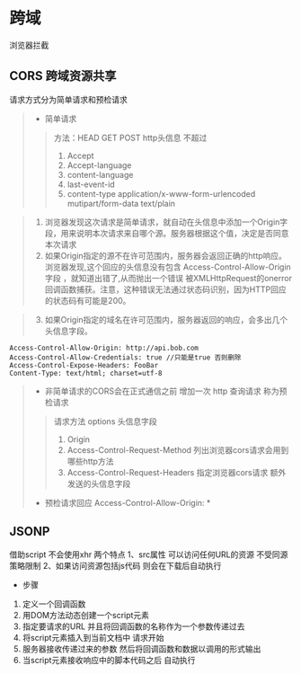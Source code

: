 # 跨域 

浏览器拦截   
## CORS  跨域资源共享   
请求方式分为简单请求和预检请求
> + 简单请求
>> 方法：HEAD GET POST 
>> http头信息 不超过  
>> 1. Accept 
>> 2. Accept-language 
>> 3. content-language 
>> 4. last-event-id
>> 5. content-type application/x-www-form-urlencoded  mutipart/form-data text/plain 

> 1. 浏览器发现这次请求是简单请求，就自动在头信息中添加一个Origin字段，用来说明本次请求来自哪个源。服务器根据这个值，决定是否同意本次请求
> 2. 如果Origin指定的源不在许可范围内，服务器会返回正确的http响应。
浏览器发现,这个回应的头信息没有包含 Access-Control-Allow-Origin 字段 ，就知道出错了,从而抛出一个错误 被XMLHttpRequest的onerror回调函数捕获。注意，这种错误无法通过状态码识别，因为HTTP回应的状态码有可能是200。

> 3. 如果Origin指定的域名在许可范围内，服务器返回的响应，会多出几个头信息字段。
```
Access-Control-Allow-Origin: http://api.bob.com
Access-Control-Allow-Credentials: true //只能是true 否则删除 
Access-Control-Expose-Headers: FooBar
Content-Type: text/html; charset=utf-8
```

> + 非简单请求的CORS会在正式通信之前 增加一次 http 查询请求  称为预检请求
>> 请求方法  options
>> 头信息字段  
>> 1. Origin
>> 2. Access-Control-Request-Method  列出浏览器cors请求会用到哪些http方法
>> 3. Access-Control-Request-Headers
指定浏览器cors请求  额外发送的头信息字段 
> + 预检请求回应   Access-Control-Allow-Origin: *


## JSONP
借助script  不会使用xhr
两个特点 
1、src属性 可以访问任何URL的资源  不受同源策略限制 
2、如果访问资源包括js代码  则会在下载后自动执行

+ 步骤
1. 定义一个回调函数
2. 用DOM方法动态创建一个script元素
3. 指定要请求的URL 并且将回调函数的名称作为一个参数传递过去
4. 将script元素插入到当前文档中 请求开始 
5. 服务器接收传递过来的参数 然后将回调函数和数据以调用的形式输出 
6. 当script元素接收响应中的脚本代码之后 自动执行
